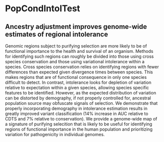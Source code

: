 # PopCondIntolTest
## Ancestry adjustment improves genome-wide estimates of regional intolerance

Genomic regions subject to purifying selection are more likely to be of functional importance to the health and survival of an organism. Methods for identifying such regions can roughly be divided into those using cross species conservation and those using variational intolerance within a species.  Cross species conservation relies on identifying regions with fewer differences than expected given divergence times between species. This makes regions that are of functional consequence in only one species difficult to detect. In contrast, intolerance looks for depletion of variation relative to expectation within a given species, allowing species specific features to be identified. However, as the expected distribution of variation can be distorted by demography, if not properly controlled for, ancestral population source may obfuscate signals of selection. We demonstrate that properly incorporating demography in intolerance estimation results in greatly improved variant classification (14% increase in AUC relative to CDTS and 7% relative to conservation). We provide a genome-wide map of a signature of purifying selecition that is likely to be useful for identifying regions of functional importance in the human population and prioritizing variation for pathogenicity in individual genomes.
